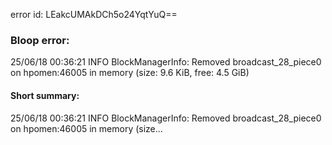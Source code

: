 error id: LEakcUMAkDCh5o24YqtYuQ==
### Bloop error:

25/06/18 00:36:21 INFO BlockManagerInfo: Removed broadcast_28_piece0 on hpomen:46005 in memory (size: 9.6 KiB, free: 4.5 GiB)
#### Short summary: 

25/06/18 00:36:21 INFO BlockManagerInfo: Removed broadcast_28_piece0 on hpomen:46005 in memory (size...